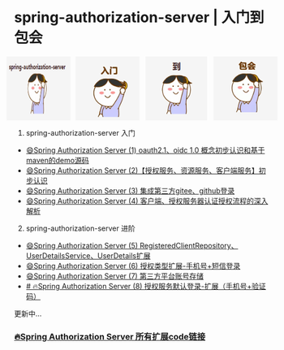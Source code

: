 # spring-authorization-server | 入门到包会

<div style="display: flex; justify-content: center;">
  <img src="doc/image/icon_0.png" style="max-width: 25%; margin: 0 5px;">
  <img src="doc/image/icon_1.png" style="max-width: 25%; margin: 0 5px;">
  <img src="doc/image/icon_2.png" style="max-width: 25%; margin: 0 5px;">
  <img src="doc/image/icon_3.png" style="max-width: 25%; margin: 0 5px;">
</div>

1. spring-authorization-server 入门
- [😄Spring Authorization Server (1) oauth2.1、oidc 1.0 概念初步认识和基于maven的demo源码](https://github.com/WatermelonPlanet/spring-authorization-server-demo/blob/master/doc/oauth2/introduction/oauth_1.md)
- [😄Spring Authorization Server (2)【授权服务、资源服务、客户端服务】初步认识](https://github.com/WatermelonPlanet/spring-authorization-server-demo/blob/master/doc/oauth2/introduction/oauth_2.md)
- [😄Spring Authorization Server (3) 集成第三方gitee、github登录](https://github.com/WatermelonPlanet/spring-authorization-server-demo/blob/master/doc/oauth2/introduction/oauth_3.md)
- [😄Spring Authorization Server (4) 客户端、授权服务器认证授权流程的深入解析](https://github.com/WatermelonPlanet/spring-authorization-server-demo/blob/master/doc/oauth2/introduction/oauth_4.md)

2. spring-authorization-server 进阶
- [😄Spring Authorization Server (5) RegisteredClientRepository、UserDetailsService、UserDetails扩展](https://github.com/WatermelonPlanet/spring-authorization-server-demo/blob/master/doc/oauth2/progress/oauth_5.md)
- [😄Spring Authorization Server (6) 授权类型扩展-手机号+短信登录](https://github.com/WatermelonPlanet/spring-authorization-server-demo/blob/master/doc/oauth2/progress/oauth_6.md)
- [😄Spring Authorization Server (7) 第三方平台账号存储](https://github.com/WatermelonPlanet/spring-authorization-server-demo/blob/master/doc/oauth2/progress/oauth_7.md)
- [# 🔥Spring Authorization Server (8) 授权服务默认登录-扩展（手机号+验证码）](https://github.com/WatermelonPlanet/spring-authorization-server-demo/blob/master/doc/oauth2/progress/oauth_8.md)

更新中...

### [🔥Spring Authorization Server 所有扩展code链接](https://github.com/WatermelonPlanet/watermelon-cloud)

